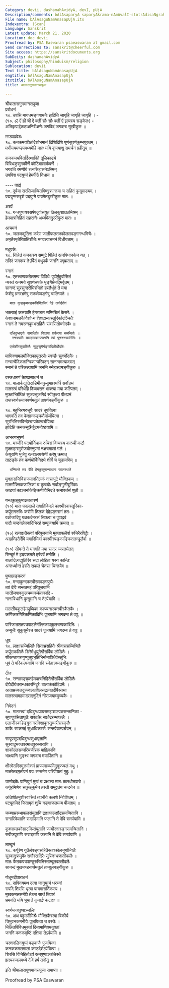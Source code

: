 ```yaml
---
Category: devii, dashamahAvidyA, devI, pUjA
Description/comments: bAlAsaparyA saparyAkrama-nAmAvalI-stotrAdisaNgrahaH
File name: bAlAsaguNamAnasapUjA.itx
Indexextra: (Scan)
Language: Sanskrit
Latest update: March 21, 2020
Location: doc_devii
Proofread by: PSA Easwaran psaeaswaran at gmail.com
Send corrections to: sanskrit@cheerful.com
Site access: https://sanskritdocuments.org
SubDeity: dashamahAvidyA
Subject: philosophy/hinduism/religion
Sublocation: devii
Text title: bAlAsaguNamAnasapUjA
engtitle: bAlAsaguNamAnasapUjA
itxtitle: bAlAsaguNamAnasapUjA
title: बालासगुणमानसपूजा

---
```

  
 श्रीबालासगुणमानसपूजा   
प्रबोधनं  
 १०. उषसि मागधमङ्गगायनैः झटिति जागृहि जागृहि जागृहि । -  
 (१०. ॐ ऐं ह्रीं श्रीं ऐं क्लीं सौः सौः क्लीं ऐं इत्यस्य सङ्केतः) -  
       अतिकृपार्द्रकटाक्षनिरीक्षणैः जगदिदं जगदम्ब सुखीकुरु ॥  
  
मण्डपप्रवेशः  
 १०. कनकमयवितर्दिशोभमानं दिशिदिशि पूर्णसुवर्णकुम्भयुक्तम् ।  
मणीमयमण्डपमध्यमेहि मातः मयि कृपयाशु समर्चनं ग्रहीतुम् ॥  
  
कनकमयवितर्दिस्थापिते तूलिकाढ्ये  
विविधकुसुमकीर्णे कोटिबालार्कवर्णे ।  
भगवति रमणीये रत्नसिंहासनेऽस्मिन्  
उपविश पदयुग्मं हेमपीठे निधाय ॥  
  
  ----  पाद्यं  
 १०. दूर्वया सरसिजान्वितविष्णुक्रान्तया च सहितं कुसुमाढ्यम् ।  
      पद्मयुग्मसदृशे पदयुग्मे पायमेतदुररीकुरु मातः ॥  
  
अर्घ्यं  
 १०. गन्धपुष्पयवसर्षपदूर्वासंयुतं तिलकुशाक्षतमिश्रम् ।  
       हेमपात्रनिहितं सहरत्नैः अर्ध्यमेतदुररीकुरु मातः ॥  
  
आचमनं  
 १०. जलजद्युतिना करेण जातीफलतक्कोललवङ्गगन्धमिश्रैः ।  
      अमृतैरमृतैरिवातिशीतैः भगवत्याचमनं विधीयताम् ॥  
  
मधुपर्कः  
 १०. निहितं कनकस्य सम्पुटे पिहितं रत्नपिधानकेन यत् ।  
      तदिदं जगदम्ब तेऽर्पितं मधुपर्कं जननि प्रगृह्यताम् ॥  
  
स्नानं  
 १०. एतच्चम्पकतैलमम्ब विविधैः पुष्पैर्मुहुर्वासितं  
  न्यस्तं रत्नमये सुवर्णचषके भृङ्गैर्भ्रमद्भिर्वृतम् ।  
     सानन्दं सुरसुन्दरीभिरभितो हस्तैर्धृतं ते मया  
  केशेषु भ्रमरभ्रमेषु सकलेष्वङ्गेषु चालिप्यते ॥  
  
      मातः कुङ्कुमपङ्कनिर्मितमिदं देहे तवोर्द्वर्तनं  
  भक्त्याहं कलयामि हेमरजस सम्मिश्रितं केसरैः ।  
      केशानामलकैर्विशोध्य विशदान्कस्तूरिकोदञ्चितैः  
  स्नानं ते नवरत्नकुम्भसहितैः संवासितोष्णोदकैः ॥  
  
      दधिदुग्धघृतैः समाक्षिकैः सितया शर्करया समन्वितैः ।  
       स्नपयामि तवाहमादराज्जननि त्वां पुनरुष्णवारिभिः ॥  
  
      एलोशीरसुवासितैः सुकुसुमैर्गङ्गादितीर्थोदकैः  
  माणिक्यामलमौक्तिकामृतरसैः स्वच्छैः सुवर्णोदकैः ।  
      मन्त्रान्वैदिकतान्त्रिकान्परिपठन् सानन्दमत्यादरात्  
  स्नानं ते परिकल्पयामि जननि स्नेहात्त्वमङ्गीकुरु ॥  
  
वस्त्रधारणं केशप्रसाधनं च  
 १०. बालार्कद्युतिदाडिमीयकुसुमप्रस्पर्धि सर्वोत्तमं  
  मातस्त्वं परिधेहि दिव्यवसनं भाक्त्या मया कल्पितम् ।  
      मुक्ताभिर्ग्रथितं सुकञ्चुकमिदं स्वीकृत्य पीतप्रभं  
  तप्तस्वर्णसमानवर्णमतुलं प्रावर्णमङ्गीकुरु ॥  
  
 १०. बहुभिरगरुधूपैः सादरं धूपयित्वा  
  भागवति तव केशान्कङ्कतैर्मार्जयित्वा ।  
      सुरभिभिररविन्दैश्चम्पकैश्चर्चयित्वा  
  झटिति कनकसूत्रैर्जूटयन्वेष्टयामि ॥  
  
आभरणभूषणं  
 १०. मञ्जीरे पदयोर्निधाय रुचिरां विन्यस्य काञ्चीं कटौ  
  मुक्ताहारमुरोजयोरनुपमां नक्षत्रमालां गले ।  
      केयूराणि भुजेषु रत्नवलयश्रेणीं करेषु क्रमात्  
  ताटङ्के तव कर्णयोर्विनिदधे शीर्षे च चूडामणिम् ॥  
  
      धम्मिल्ले तव देवि हेमकुसुमान्याधाय फालस्थले  
  मुक्ताराजिविराजमानतिलकं नासापुटे मौक्तिकम् ।  
      मातर्मौक्तिकजालिकां च कुचयोः सर्वाङ्गुलीषूर्मिकाः  
  काट्यां काञ्चनकिङ्किणीर्विनिदधे रत्नावतंसं श्रुतौ ॥  
  
गन्धकुङ्कुमाक्षतधारणं  
(१०) मातः फालतले तवातिविमले काश्मीरकस्तूरिका-  
  कर्पूरागरुभिः करोमि तिलकं देहेऽङ्गरागं ततः ।  
      वक्षोजादिषु यक्षकर्दमरसं सिक्त्वा च पुष्पद्रवं  
  पादौ चन्दनलेपनादिभिरहं सम्पूजयामि क्रमात् ॥  
  
(१०) रत्नाक्षतैस्त्वां परिपूजयामि मुक्ताफलैर्वा रुचिरैरविद्धैः ।  
       अखण्डितैर्देवि यवादिभिर्वा काश्मीरपङ्काङ्किततण्डुलैर्वा ॥  
  
(१०) सीमन्ते ते भगवति मया सादरं न्यस्तमेतत्  
  सिन्दूरं मे हृदयकमले हर्षवर्षं तनोति ।  
        बालादित्यद्युतिरिव सदा लोहिता यस्य कान्तिः  
  अन्तर्ध्वान्तं हरति सकलं चेतसा चिन्तयैव ॥  
  
पुष्पालङ्करणं  
 १०. मन्दाकुन्दकरवीरलवङ्गपुष्पैः  
  त्वां देवि सन्ततमहं परिपूजयामि  
      जातीजपावकुलचम्पककेतकादि -  
  नानाविधानि कुसुमानि च तेऽर्पयामि ॥  
  
 मालतीवकुलहेमपुष्पिका काञ्चनारकरवीरकैतकैः ।  
 कर्णिकारगिरिकर्णिकादिभिः पूजयामि जगदम्ब ते वपुः ॥  
  
 पारिजातशतपत्रपाटलैर्मल्लिकावकुलचम्पकादिभिः ।  
 अम्बुजैः सुकुसुमैश्च सादरं पूजयामि जगदम्ब ते वपुः ॥  
  
धूपः  
 १०. लाक्षासम्मिलितैः सिताभ्रसहितैः श्रीवाससम्मिश्रितैः  
  कर्पूराकलितैः शिरैर्मधुयुतैर्गोसर्पिषा लोडितैः ।  
      श्रीकण्ठागरुगुग्गुलुप्रभृतिभिर्नानाविधैर्वस्तुभिः  
  धूपं ते परिकल्पयामि जननि स्नेहात्त्वमङ्गीकुरु ॥  
  
दीपः  
 १०. रत्नालङ्कृतहेमपात्रनिहितैर्गोसर्पिषा लोडितैः  
  दीपैर्दीर्घतरान्धकारभिदुरैः बालार्ककोटिप्रभैः ।  
     आताम्रज्वलदुज्ज्वलप्रविलसद्रत्नप्रदीपैस्तथा  
  मातस्त्वामहमादरादनुदिनं नीराजयाम्युच्चकैः ॥  
  
निवेदनं  
 १०. मातस्त्वां दधिदुग्धपायसमहाशाल्यन्नसन्तानिका -  
  सूपापूपसिताघृतैः सवटकैः सक्षौद्ररम्भाफलैः ।  
      एलाजीरकहिङ्गुनागरनिशाकुस्तुम्भरीसंस्कृतैः  
  शाकैः साकमहं सुधाधिकरसैः सन्तर्पयाम्यर्चयन् ॥  
  
  सापूपसूपदधिदुग्धसुधाघृतानि  
  सुस्वादुभक्तपरमान्नपुरस्सराणि ।  
       शाकोल्लसन्मरिचजीरक बाह्लिकानि  
  भाक्ष्याणि भुङ्क्ष्व जगदम्ब मयार्पितानि ॥  
  
 क्षीरमेतदिदमुत्तमोत्तमं प्राज्यमाज्यमिदुमुज्ज्वलं मधु ।  
 मातरेतदमृतोपमं पयः सम्भ्रमेण परिपीयतां मुहुः ॥  
  
 उष्णोदकैः पाणियुगं मुखं च प्रक्षाल्य मातः कलधौतपात्रे ।  
 कर्पूरमिश्रेण सकुङ्कुमेन हस्तौ समुद्वर्तय चन्दनेन ॥  
  
 अतिशीतमुशीरवासितं तपनीये कलशे निवेशितम् ।  
 पटपूतमिदं जितामृतं शुचि गङ्गाजलमम्ब पीयताम् ॥  
  
 जम्ब्वाम्ररम्भाफलसंयुतानि द्राक्षाफलक्षौद्रसमन्वितानि ।  
 सनारिकेलानि सदाडिमानि फलानि ते देवि समर्पयामि ॥  
  
 कूश्माण्डकोशाटकिसंयुतानि जम्बीरनारङ्गसमन्वितानि ।  
 सबीजपूराणि सबादराणि फलानि ते देवि समर्पयामि ॥  
  
ताम्बूलं  
 १०. कर्पूरेण युतैर्लवङ्गसहितैस्तक्कोलचूर्णान्वितैः  
  सुस्वादुक्रमुकैः सगौरखदिरैः सुस्निग्धजातीफलैः ।  
     मातः कैतकपत्रपाण्डुरुचिभिस्ताम्बूलवल्लीदलैः  
  सानन्दं मुखमण्डनार्थमतुलं ताम्बूलमङ्गीकुरु ॥  
  
गोधूमदीपाराधनं  
 १०. सविनयमथ दत्वा जानुयुग्मं धरण्यां  
  सपदि शिरसि धृत्वा पात्रमारार्तिकस्य ।  
मुखकमलसमीपे तेऽम्ब सार्थं त्रिवारं  
  भ्रमयति मयि भूयात्ते कृपार्द्रः कटाक्षः ॥  
  
स्वर्णमन्त्रपुष्पाञ्जलिः  
 १०. अथ बहुमणीमिश्रैः मौक्तिकैस्त्वां विकीर्य  
  त्रिभुवनकमनीयैः पूजयित्वा च वस्त्रैः ।  
 मिलितविविधमुक्तां दिव्यमाणिक्ययुक्तां  
  जननि कनकवृष्टिं दक्षिणां तेऽर्पयामि ॥  
  
 चरणनलिनयुग्मं पङ्कजैः पूजयित्वा  
  कनककमलमालां कण्ठदेशेऽर्पयित्वा ।  
 शिरसि विनिहितोऽयं रत्नपुष्पाञ्जलिस्ते  
  हृदयकमलमध्ये देवि हर्षं तनोतु ॥  
  
इति श्रीबालासगुणमानसपूजा समाप्ता ।  
  
  
Proofread by PSA Easwaran   
  
